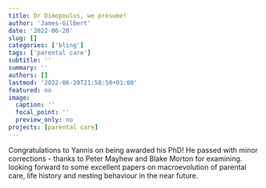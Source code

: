 ```yaml
---
title: Dr Dimopoulos, we presume!
author: 'James-Gilbert'
date: '2022-06-20'
slug: []
categories: ['bling']
tags: ['parental care']
subtitle: ''
summary: ''
authors: []
lastmod: '2022-06-20T21:58:50+01:00'
featured: no
image:
  caption: ''
  focal_point: ''
  preview_only: no
projects: [parental care]
---
```


Congratulations to Yannis on being awarded his PhD! He passed with minor corrections - thanks to Peter Mayhew and Blake Morton for examining. looking forward to some excellent papers on macroevolution of parental care, life history and nesting behaviour in the near future.
